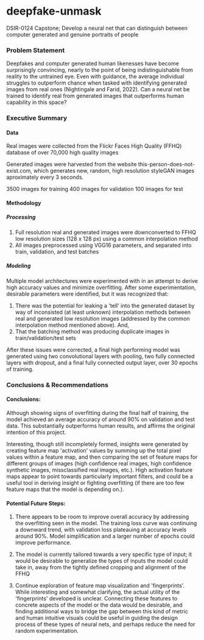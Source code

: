 # deepfake-unmask
DSIR-0124 Capstone; Develop a neural net that can distinguish between computer generated and genuine portraits of people

### Problem Statement

Deepfakes and computer generated human likenesses have become surprisingly convincing, nearly to the point of being indistinguishable from reality to the untrained eye. Even with guidance, the average individual struggles to outperform chance when tasked with identifying generated images from real ones (Nightingale and Farid, 2022). Can a neural net be trained to identify real from generated images that outperforms human capability in this space?


### Executive Summary



#### Data

Real images were collected from the Flickr Faces High Quality (FFHQ) database of over 70,000 high quality images

Generated images were harvested from the website this-person-does-not-exist.com, which generates new, random, high resolution styleGAN images aproximately every 3 seconds.

3500 images for training
400 images for validation
100 images for test

#### Methodology

##### Processing
1. Full resolution real and generated images were downconverted to FFHQ low resolution sizes (128 x 128 px) using a common interpolation method
2. All images preprocessed using VGG16 parameters, and separated into train, validation, and test batches

##### Modeling
Multiple model architectures were experimented with in an attempt to derive high accuracy values and minimize overfitting.
After some experimentation, desirable parameters were identified, but it was recognized that:

1. There was the potential for leaking a 'tell' into the generated dataset by way of inconsisted (at least unknown) interpolation methods between real and generated low resolution images (addressed by the common interpolation method mentioned above). And,
2. That the batching method was producing duplicate images in train/validation/test sets

After these issues were corrected, a final high performing model was generated using two convolutional layers with pooling, two fully connected layers with dropout, and a final fully connected output layer, over 30 epochs of training.

### Conclusions & Recommendations

#### Conclusions:
Although showing signs of overfitting during the final half of training, the model achieved an average accuracy of around 90% on validation and test data. This substantially outperforms human results, and affirms the original intention of this project.

Interesting, though still incompletely formed, insights were generated by creating feature map 'activation' values by summing up the total pixel values within a feature map, and then comparing the set of feature maps for different groups of images (high confidence real images, high confidence synthetic images, missclassified real images, etc.). High activation feature maps appear to point towards particularly important filters, and could be a useful tool in deriving insight or fighting overfitting (if there are too few feature maps that the model is depending on.).

#### Potential Future Steps:
1. There appears to be room to improve overall accuracy by addressing the overfitting seen in the model. The training loss curve was continuing a downward trend, with validation loss plateauing at accuracy levels around 90%. Model simplification and a larger number of epochs could improve performance.

2. The model is currently tailored towards a very specific type of input; it would be desirable to generalize the types of inputs the model could take in, away from the tightly defined cropping and alignment of the FFHQ

3. Continue exploration of feature map visualization and 'fingerprints'. While interesting and somewhat clarifying, the actual utility of the 'fingerprints' developed is unclear. Connecting these features to concrete aspects of the model or the data would be desirable, and finding additional ways to bridge the gap between this kind of metric and human intuitive visuals could be useful in guiding the design process of these types of neural nets, and perhaps reduce the need for random experimentation.